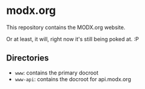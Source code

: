 # modx.org

This repository contains the MODX.org website. 

Or at least, it will, right now it's still being poked at. :P

## Directories

- `www`: contains the primary docroot
- `www-api`: contains the docroot for api.modx.org